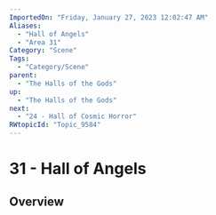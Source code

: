 ```yaml
---
ImportedOn: "Friday, January 27, 2023 12:02:47 AM"
Aliases:
  - "Hall of Angels"
  - "Area 31"
Category: "Scene"
Tags:
  - "Category/Scene"
parent:
  - "The Halls of the Gods"
up:
  - "The Halls of the Gods"
next:
  - "24 - Hall of Cosmic Horror"
RWtopicId: "Topic_9584"
---
```

# 31 - Hall of Angels
## Overview

